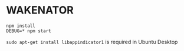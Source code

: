 WAKENATOR
==========

	npm install
	DEBUG=* npm start


`sudo apt-get install libappindicator1` is required in Ubuntu Desktop